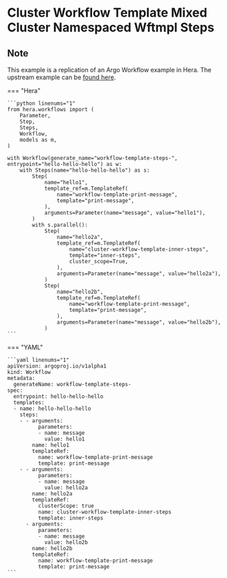 # Cluster Workflow Template  Mixed Cluster Namespaced Wftmpl Steps

## Note

This example is a replication of an Argo Workflow example in Hera.
The upstream example can be [found here](https://github.com/argoproj/argo-workflows/blob/main/examples/cluster-workflow-template/mixed-cluster-namespaced-wftmpl-steps.yaml).




=== "Hera"

    ```python linenums="1"
    from hera.workflows import (
        Parameter,
        Step,
        Steps,
        Workflow,
        models as m,
    )

    with Workflow(generate_name="workflow-template-steps-", entrypoint="hello-hello-hello") as w:
        with Steps(name="hello-hello-hello") as s:
            Step(
                name="hello1",
                template_ref=m.TemplateRef(
                    name="workflow-template-print-message",
                    template="print-message",
                ),
                arguments=Parameter(name="message", value="hello1"),
            )
            with s.parallel():
                Step(
                    name="hello2a",
                    template_ref=m.TemplateRef(
                        name="cluster-workflow-template-inner-steps",
                        template="inner-steps",
                        cluster_scope=True,
                    ),
                    arguments=Parameter(name="message", value="hello2a"),
                )
                Step(
                    name="hello2b",
                    template_ref=m.TemplateRef(
                        name="workflow-template-print-message",
                        template="print-message",
                    ),
                    arguments=Parameter(name="message", value="hello2b"),
                )
    ```

=== "YAML"

    ```yaml linenums="1"
    apiVersion: argoproj.io/v1alpha1
    kind: Workflow
    metadata:
      generateName: workflow-template-steps-
    spec:
      entrypoint: hello-hello-hello
      templates:
      - name: hello-hello-hello
        steps:
        - - arguments:
              parameters:
              - name: message
                value: hello1
            name: hello1
            templateRef:
              name: workflow-template-print-message
              template: print-message
        - - arguments:
              parameters:
              - name: message
                value: hello2a
            name: hello2a
            templateRef:
              clusterScope: true
              name: cluster-workflow-template-inner-steps
              template: inner-steps
          - arguments:
              parameters:
              - name: message
                value: hello2b
            name: hello2b
            templateRef:
              name: workflow-template-print-message
              template: print-message
    ```

